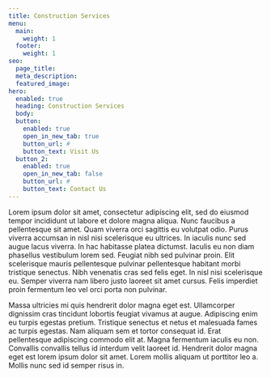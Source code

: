 ```yaml
---
title: Construction Services
menu:
  main:
    weight: 1
  footer:
    weight: 1
seo:
  page_title:
  meta_description: 
  featured_image: 
hero: 
  enabled: true
  heading: Construction Services
  body: 
  button:
    enabled: true
    open_in_new_tab: true
    button_url: #
    button_text: Visit Us
  button_2:
    enabled: true
    open_in_new_tab: false
    button_url: #
    button_text: Contact Us
---
```


Lorem ipsum dolor sit amet, consectetur adipiscing elit, sed do eiusmod tempor incididunt ut labore et dolore magna aliqua. Nunc faucibus a pellentesque sit amet. Quam viverra orci sagittis eu volutpat odio. Purus viverra accumsan in nisl nisi scelerisque eu ultrices. In iaculis nunc sed augue lacus viverra. In hac habitasse platea dictumst. Iaculis eu non diam phasellus vestibulum lorem sed. Feugiat nibh sed pulvinar proin. Elit scelerisque mauris pellentesque pulvinar pellentesque habitant morbi tristique senectus. Nibh venenatis cras sed felis eget. In nisl nisi scelerisque eu. Semper viverra nam libero justo laoreet sit amet cursus. Felis imperdiet proin fermentum leo vel orci porta non pulvinar.

Massa ultricies mi quis hendrerit dolor magna eget est. Ullamcorper dignissim cras tincidunt lobortis feugiat vivamus at augue. Adipiscing enim eu turpis egestas pretium. Tristique senectus et netus et malesuada fames ac turpis egestas. Nam aliquam sem et tortor consequat id. Erat pellentesque adipiscing commodo elit at. Magna fermentum iaculis eu non. Convallis convallis tellus id interdum velit laoreet id. Hendrerit dolor magna eget est lorem ipsum dolor sit amet. Lorem mollis aliquam ut porttitor leo a. Mollis nunc sed id semper risus in.
